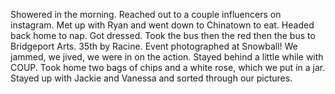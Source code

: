 Showered in the morning. Reached out to a couple influencers on instagram. Met up with Ryan and went down to Chinatown to eat. Headed back home to nap. Got dressed. Took the bus then the red then the bus to Bridgeport Arts. 35th by Racine. Event photographed at Snowball\! We jammed, we jived, we were in on the action. Stayed behind a little while with COUP. Took home two bags of chips and a white rose, which we put in a jar. Stayed up with Jackie and Vanessa and sorted through our pictures.